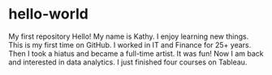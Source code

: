 # hello-world
My first repository
Hello! My name is Kathy. I enjoy learning new things. This is my first time on GitHub. I worked in IT and Finance for 25+ years. Then I took a hiatus and became a full-time artist. It was fun! Now I am back and interested in data analytics. I just finished four courses on Tableau.
